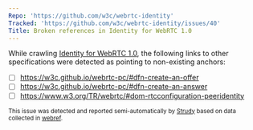 ```yaml
---
Repo: 'https://github.com/w3c/webrtc-identity'
Tracked: 'https://github.com/w3c/webrtc-identity/issues/40'
Title: Broken references in Identity for WebRTC 1.0
---
```


While crawling [Identity for WebRTC 1.0](https://w3c.github.io/webrtc-identity/), the following links to other specifications were detected as pointing to non-existing anchors:
* [ ] https://w3c.github.io/webrtc-pc/#dfn-create-an-offer
* [ ] https://w3c.github.io/webrtc-pc/#dfn-create-an-answer
* [ ] https://www.w3.org/TR/webrtc/#dom-rtcconfiguration-peeridentity

<sub>This issue was detected and reported semi-automatically by [Strudy](https://github.com/w3c/strudy/) based on data collected in [webref](https://github.com/w3c/webref/).</sub>
